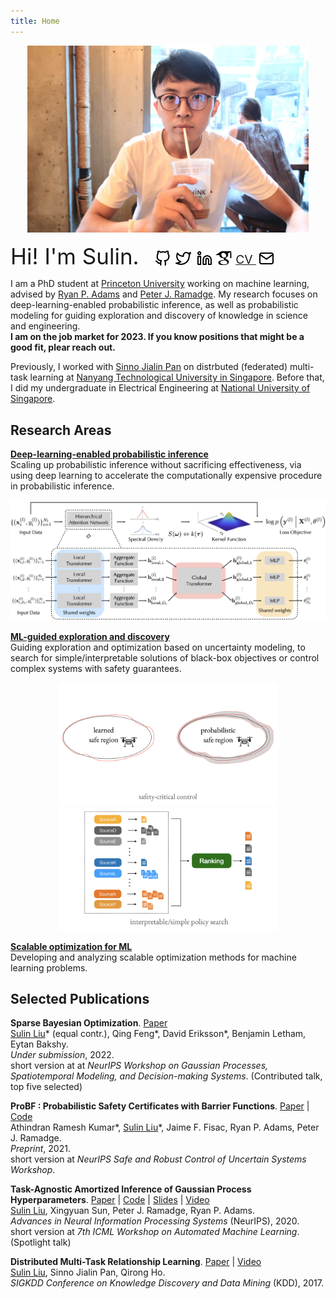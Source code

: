 ```yaml
---
title: Home
---
```

<p align="center">
<img src="/media/sulin_avatar.jpg" width="450">
</p>

<span style="font-size:2.5em;"> Hi! I'm Sulin. </span>
<a href="https://github.com/liusulin" style="border:none; position:relative; top:3px; left: 15px;" target="_blank"> <img src="https://raw.githubusercontent.com/feathericons/feather/master/icons/github.svg" width="25" height="25"></a>         <a href="https://twitter.com/su_lin_liu" style="border:none; position:relative; top:3px; left:20px;" target="_blank"> <img src="https://raw.githubusercontent.com/feathericons/feather/master/icons/twitter.svg" width="25" height="25"></a>        <a href="https://www.linkedin.com/in/sulin-liu" style="border:none; position:relative; top:3px; left:25px;" target="_blank"> <img src="https://raw.githubusercontent.com/feathericons/feather/master/icons/linkedin.svg" width="25" height="25"></a>                                                                                                          <a href="https://scholar.google.com/citations?user=s3NlgA4AAAAJ&hl=en" style="border:none; position:relative; left:24px; top:5px;" target="_blank"> <img src="/media/icons/google-scholar.svg" width="30" height="30"></a>                        <a href="/files/cv_sulin.pdf" style="border:none; position:relative; left: 24px; top:-0.9px;"><span style="font-size:1.37em;"> CV </span></a>                                                                                                        <a href="mailto:sulinl@princeton.com" style="border:none; position:relative; left:28px;top:3px;" target="_blank"> <img src="https://raw.githubusercontent.com/feathericons/feather/master/icons/mail.svg" width="25" height="25"></a> 

I am a PhD student at [Princeton University](https://www.princeton.edu/) working on machine learning, advised by [Ryan P. Adams](https://www.cs.princeton.edu/~rpa/) and [Peter J. Ramadge](https://ee.princeton.edu/people/peter-j-ramadge/). My research focuses on deep-learning-enabled probabilistic inference, as well as probabilistic modeling for guiding exploration and discovery of knowledge in science and engineering.\
**I am on the job market for 2023. If you know positions that might be a good fit, plear reach out.**

Previously, I worked with [Sinno Jialin Pan](https://personal.ntu.edu.sg/sinnopan/) on distrbuted (federated) multi-task learning at [Nanyang Technological University in Singapore](https://www.ntu.edu.sg/). Before that, I did my undergraduate in Electrical Engineering at [National University of Singapore](https://nus.edu.sg/).


## Research Areas

[**Deep-learning-enabled probabilistic inference**](/en/research/deep "click for more details")\
Scaling up probabilistic inference without sacrificing effectiveness, via using deep learning to accelerate the computationally expensive procedure in probabilistic inference.

<p align="center">
<img src="/media/ahgp.png" width="700">
</p>

[**ML-guided exploration and discovery**](/en/research/discovery "click for more details")\
Guiding exploration and optimization based on uncertainty modeling, to search for simple/interpretable solutions of black-box objectives or control complex systems with safety guarantees.

<p align="center">
<img src="/media/probf.png" width="350"> <img src="/media/sebo.png" width="350">
</p>

[**Scalable optimization for ML**](/en/research/optimization "click for more details")\
Developing and analyzing scalable optimization methods for machine learning problems.



## Selected Publications

**Sparse Bayesian Optimization**. [Paper](https://arxiv.org/abs/2203.01900)\
<ins>Sulin Liu</ins>\* (equal contr.), Qing Feng*, David Eriksson*, Benjamin Letham, Eytan Bakshy.\
*Under submission*, 2022.\
short version at at *NeurIPS Workshop on Gaussian Processes, Spatiotemporal Modeling, and Decision-making Systems*. (Contributed talk, top five selected)



**ProBF : Probabilistic Safety Certificates with Barrier Functions**. [Paper](https://arxiv.org/abs/2112.12210) | [Code](https://github.com/athindran/ProBF)\
Athindran Ramesh Kumar*, <ins>Sulin Liu</ins>\*, Jaime F. Fisac, Ryan P. Adams, Peter J. Ramadge.\
*Preprint*, 2021.\
short version at *NeurIPS Safe and Robust Control of Uncertain Systems Workshop*.



**Task-Agnostic Amortized Inference of Gaussian Process Hyperparameters**. [Paper](https://papers.nips.cc/paper/2020/hash/f52db9f7c0ae7017ee41f63c2a7353bc-Abstract.html) | [Code](https://github.com/PrincetonLIPS/AHGP) | [Slides](https://github.com/PrincetonLIPS/AHGP/blob/main/slides/AHGP_slides.pdf) | [Video](https://slideslive.com/38937035/taskagnostic-amortized-inference-of-gaussian-process-hyperparameters?ref=search-presentations-Task-Agnostic+Amortized+Inference+of+Gaussian+Process+Hyperparameters)\
<ins>Sulin Liu</ins>, Xingyuan Sun, Peter J. Ramadge, Ryan P. Adams.\
*Advances in Neural Information Processing Systems* (NeurIPS), 2020.\
short version at *7th ICML Workshop on Automated Machine Learning*. (Spotlight talk)



**Distributed Multi-Task Relationship Learning**.
[Paper](https://arxiv.org/abs/1612.04022) | [Video](https://www.youtube.com/watch?v=az3jbBl-zXI)\
<ins>Sulin Liu</ins>, Sinno Jialin Pan, Qirong Ho.\
*SIGKDD Conference on Knowledge Discovery and Data Mining* (KDD), 2017. 
